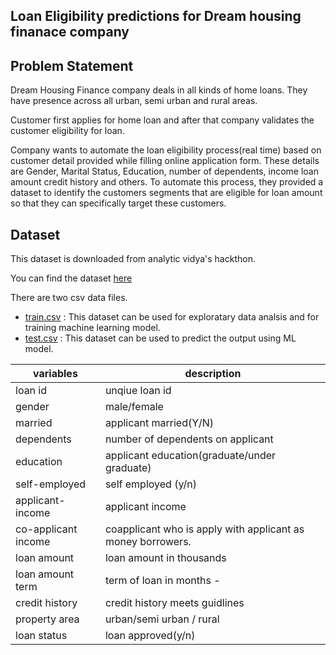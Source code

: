 Loan Eligibility predictions for Dream housing finanace company
---

Problem Statement
---
Dream Housing Finance company deals in all kinds of home loans. They have presence across all urban, semi urban and rural areas.

Customer first applies for home loan and after that company validates the customer eligibility for loan.

Company wants to automate the loan eligibility process(real time) based on customer detail provided while filling online application form. These details are Gender, Marital Status, Education, number of dependents, income loan amount credit history and others. To automate this process, they provided a dataset to identify the customers segments that are eligible for loan amount so that they can specifically target these customers.

Dataset
---
This dataset is downloaded from analytic vidya's hackthon.

You can find the dataset [here](https://github.com/madhuri-15/mlbookcamp-homeworks/tree/main/Mid-term%20Project/data)

There are two csv data files.
* [train.csv](https://github.com/madhuri-15/mlbookcamp-homeworks/tree/main/Mid-term%20Project/data/train.csv) : This dataset can be used for exploratary data analsis and for training machine learning model.
* [test.csv](https://github.com/madhuri-15/mlbookcamp-homeworks/tree/main/Mid-term%20Project/data/test.csv) : This dataset can be used to predict the output using ML model.

|variables | description|
|-|-|
|loan id | unqiue loan id|
|gender|  male/female|
|married | applicant married(Y/N)|
|dependents | number of dependents on applicant|
|education | applicant education(graduate/under graduate)|
|self-employed | self employed (y/n)|
|applicant-income | applicant income|
|co-applicant income | coapplicant who is apply with applicant as money borrowers.|
|loan amount | loan amount in thousands|
|loan amount term | term of loan in months - |amount of time the lender gives you to repay your laon.|
|credit history | credit history meets guidlines|
|property area | urban/semi urban / rural|
|loan status | loan approved(y/n)|
